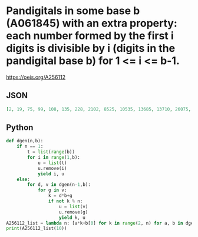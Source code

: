# Pandigitals in some base b \(A061845\) with an extra property: each number formed by the first i digits is divisible by i \(digits in the pandigital base b\) for 1 <\= i <\= b\-1\.
https://oeis.org/A256112
## JSON
```JSON
[2, 19, 75, 99, 108, 135, 228, 2102, 8525, 10535, 13685, 13710, 26075, 31835, 44790, 203367, 247215, 477543, 518703, 576495, 620343, 743823, 3850399, 6996535, 6996871, 6996920, 7375543, 8947631, 11128712, 12306056, 78473956, 89789620, 156414388, 222029284, 306600196]
```
## Python
```Python
def dgen(n,b):
    if n == 1:
        t = list(range(b))
        for i in range(1,b):
            u = list(t)
            u.remove(i)
            yield i, u
    else:
        for d, v in dgen(n-1,b):
            for g in v:
                k = d*b+g
                if not k % n:
                    u = list(v)
                    u.remove(g)
                    yield k, u
A256112_list = lambda n: [a*k+b[0] for k in range(2, n) for a, b in dgen(k-1, k)]
print(A256112_list(10))
```
